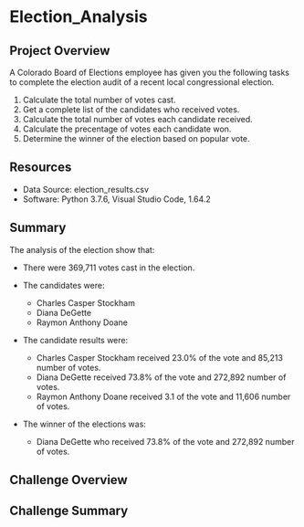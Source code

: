 # Election_Analysis

## Project Overview
A Colorado Board of Elections employee has given you the following tasks to complete the election audit of a recent local congressional election.

1. Calculate the total number of votes cast.
2. Get a complete list of the candidates who received votes.
3. Calculate the total number of votes each candidate received.
4. Calculate the precentage of votes each candidate won.
5. Determine the winner of the election based on popular vote.

## Resources
* Data Source: election_results.csv
* Software: Python 3.7.6, Visual Studio Code, 1.64.2

## Summary
The analysis of the election show that:

* There were 369,711 votes cast in the election.
* The candidates were:

    * Charles Casper Stockham
    * Diana DeGette
    * Raymon Anthony Doane
* The candidate results were:
    * Charles Casper Stockham received 23.0% of the vote and 85,213 number of votes.
    * Diana DeGette received 73.8% of the vote and 272,892 number of votes.
    * Raymon Anthony Doane received 3.1 of the vote and 11,606 number of votes.
* The winner of the elections was:
    
    * Diana DeGette who received 73.8% of the vote and 272,892 number of votes.

## Challenge Overview
## Challenge Summary